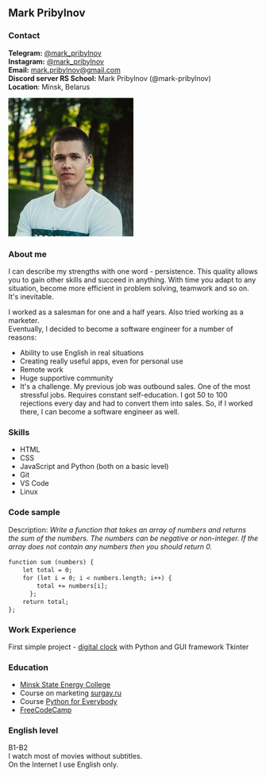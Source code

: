 ## Mark Pribylnov

### Contact  
**Telegram:** [@mark_pribylnov](https://t.me/mark_pribylnov)  
**Instagram:** [@mark_pribylnov](https://instagram.com/mark_pribylnov)    
**Email:** mark.pribylnov@gmail.com  
**Discord server RS School:** Mark Pribylnov (@mark-pribylnov)  
**Location**: Minsk, Belarus

![Photo](./Photo.jpg)

### About me  
I can describe my strengths with one word - persistence.
This quality allows you to gain other skills and succeed in anything. With time you adapt to any situation, become more efficient in problem solving, teamwork and so on. It's inevitable.

I worked as a salesman for one and a half years. Also tried working as a marketer.  
Eventually, I decided to become a software engineer for a number of reasons:
- Ability to use English in real situations
- Creating really useful apps, even for personal use
- Remote work
- Huge supportive community
- It's a challenge. My previous job was outbound sales. One of the most stressful jobs. Requires constant self-education. I got 50 to 100 rejections every day and had to convert them into sales. So, if I worked there, I can become a software engineer as well.

### Skills  
- HTML
- CSS
- JavaScript and Python (both on a basic level)
- Git
- VS Code
- Linux

### Code sample  
Description:
*Write a function that takes an array of numbers and returns the sum of the numbers. The numbers can be negative or non-integer. If the array does not contain any numbers then you should return 0.*  
```
function sum (numbers) {
    let total = 0;
    for (let i = 0; i < numbers.length; i++) {
        total += numbers[i];
      };
    return total;
};
```
### Work Experience  
First simple project - [digital clock](https://github.com/mark-pribylnov/Digital-clock) with Python and GUI framework Tkinter 

### Education  
- [Minsk State Energy College](http://newmgek.unibel.by/)
- Course on marketing [surgay.ru](https://surgay.ru/)
- Course [Python for Everybody](https://www.py4e.com/)
- [FreeCodeCamp](freecodecamp.org)

### English level  
B1-B2  
I watch most of movies without subtitles.  
On the Internet I use English only.
